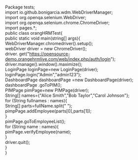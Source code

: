 Package tests;		
import io.github.bonigarcia.wdm.WebDriverManager;		
import org.openqa.selenium.WebDriver;		
import org.openqa.selenium.chrome.ChromeDriver;		
import pages.*;		
public class orangHRMTest{		
public static void main(string[]  args){		
WebDriverManager.chromedriver().setup();		
webDriver  driver = new  ChromeDriver();		
driver. get("https://opensource-demo.orangehrmlive.com/web/index.php/auth/login");		
driver.manage().window().maximize();		
LoginPage loginPage=new LoginPage(driver);		
loginPage.login("Admin","admin123");			
DashboardPage  dashboardPage =new DashboardPage(driver);		
dashboardPage .goToPIM();				
PIMPage pimPage=new PIMPage(driver);		
String[] names={"Alice Smith","Bob Taylor","Carol Johnson"};		
for (String fullnames : names){		
String[] parts=fullName.split(" ");		
pimpPage.addEmployee(parts[0],parts[1]);		
}			
pimPage.goToEmployeeList();		
for (String  name : names){		
pimPage.verifyEmployee(name);		
}				
driver.quit();		
}		
}		

